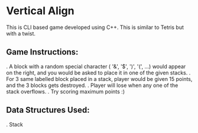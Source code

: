 # Vertical Align
This is CLI based game developed using C++. This is similar to Tetris but with a twist.

## Game Instructions:
. A block with a random special character ( '&', '$', ')', '(', ...) would appear on the right, and you would be asked to place it in one of the given stacks.
. For 3 same labelled block placed in a stack, player would be given 15 points, and the 3 blocks gets destroyed.
. Player will lose when any one of the stack overflows.
. Try scoring maximum points :)

## Data Structures Used:
. Stack

